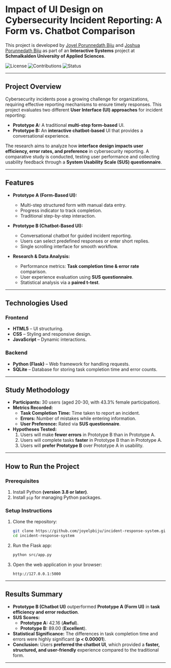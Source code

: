 # **Impact of UI Design on Cybersecurity Incident Reporting: A Form vs. Chatbot Comparison**

This project is developed by [Joyel Porunnedath Biju](https://github.com/joyelpbiju) and [Joshua Porunnedath Biju](https://github.com/JOSHUAPBIJU) as part of an **Interactive Systems** project at **Schmalkalden University of Applied Sciences**.

![License](https://img.shields.io/badge/license-MIT-green) ![Contributions](https://img.shields.io/badge/contributions-welcome-brightgreen) ![Status](https://img.shields.io/badge/status-active-brightgreen)

---

## **Project Overview**

Cybersecurity incidents pose a growing challenge for organizations, requiring effective reporting mechanisms to ensure timely responses. This project evaluates two different **User Interface (UI) approaches** for incident reporting:

- **Prototype A:** A traditional **multi-step form-based** UI.
- **Prototype B:** An **interactive chatbot-based** UI that provides a conversational experience.

The research aims to analyze how **interface design impacts user efficiency, error rates, and preference** in cybersecurity reporting. A comparative study is conducted, testing user performance and collecting usability feedback through a **System Usability Scale (SUS) questionnaire**.

---
## **Features**

- **Prototype A (Form-Based UI):**
  - Multi-step structured form with manual data entry.
  - Progress indicator to track completion.
  - Traditional step-by-step interaction.

- **Prototype B (Chatbot-Based UI):**
  - Conversational chatbot for guided incident reporting.
  - Users can select predefined responses or enter short replies.
  - Single scrolling interface for smooth workflow.

- **Research & Data Analysis:**
  - Performance metrics: **Task completion time & error rate** comparison.
  - User experience evaluation using **SUS questionnaire**.
  - Statistical analysis via a **paired t-test**.

---

## **Technologies Used**

### **Frontend**
- **HTML5** – UI structuring.
- **CSS** – Styling and responsive design.
- **JavaScript** – Dynamic interactions.

### **Backend**
- **Python (Flask)** – Web framework for handling requests.
- **SQLite** – Database for storing task completion time and error counts.

---
## **Study Methodology**

- **Participants:** 30 users (aged 20-30, with 43.3% female participation).
- **Metrics Recorded:**
  - **Task Completion Time:** Time taken to report an incident.
  - **Errors:** Number of mistakes while entering information.
  - **User Preference:** Rated via **SUS questionnaire**.
- **Hypotheses Tested:**
  1. Users will make **fewer errors** in Prototype B than in Prototype A.
  2. Users will complete tasks **faster** in Prototype B than in Prototype A.
  3. Users will **prefer Prototype B** over Prototype A in usability.

---
## **How to Run the Project**

### **Prerequisites**
1. Install Python **(version 3.8 or later)**.
2. Install `pip` for managing Python packages.

### **Setup Instructions**
1. Clone the repository:
   ```bash
   git clone https://github.com/joyelpbiju/incident-response-system.git
   cd incident-response-system
   ```
2. Run the Flask app:
   ```bash
   python src/app.py
   ```
3. Open the web application in your browser:
   ```
   http://127.0.0.1:5000
   ```

---
## **Results Summary**
- **Prototype B (Chatbot UI)** outperformed **Prototype A (Form UI)** in **task efficiency and error reduction**.
- **SUS Scores:**
  - **Prototype A:** 42.16 (**Awful**).
  - **Prototype B:** 89.00 (**Excellent**).
- **Statistical Significance:** The differences in task completion time and errors were highly significant (**p < 0.00001**).
- **Conclusion:** Users **preferred the chatbot UI**, which provided a **faster, structured, and user-friendly** experience compared to the traditional form.

---
